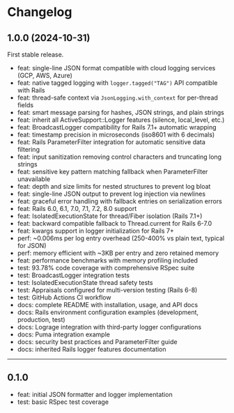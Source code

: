 # Changelog

## 1.0.0 (2024-10-31)

First stable release.

- feat: single-line JSON format compatible with cloud logging services (GCP, AWS, Azure)
- feat: native tagged logging with `logger.tagged("TAG")` API compatible with Rails
- feat: thread-safe context via `JsonLogging.with_context` for per-thread fields
- feat: smart message parsing for hashes, JSON strings, and plain strings
- feat: inherit all ActiveSupport::Logger features (silence, local_level, etc.)
- feat: BroadcastLogger compatibility for Rails 7.1+ automatic wrapping
- feat: timestamp precision in microseconds (iso8601 with 6 decimals)
- feat: Rails ParameterFilter integration for automatic sensitive data filtering
- feat: input sanitization removing control characters and truncating long strings
- feat: sensitive key pattern matching fallback when ParameterFilter unavailable
- feat: depth and size limits for nested structures to prevent log bloat
- feat: single-line JSON output to prevent log injection via newlines
- feat: graceful error handling with fallback entries on serialization errors
- feat: Rails 6.0, 6.1, 7.0, 7.1, 7.2, 8.0 support
- feat: IsolatedExecutionState for thread/Fiber isolation (Rails 7.1+)
- feat: backward compatible fallback to Thread.current for Rails 6-7.0
- feat: kwargs support in logger initialization for Rails 7+
- perf: ~0.006ms per log entry overhead (250-400% vs plain text, typical for JSON)
- perf: memory efficient with ~3KB per entry and zero retained memory
- feat: performance benchmarks with memory profiling included
- test: 93.78% code coverage with comprehensive RSpec suite
- test: BroadcastLogger integration tests
- test: IsolatedExecutionState thread safety tests
- test: Appraisals configured for multi-version testing (Rails 6-8)
- test: GitHub Actions CI workflow
- docs: complete README with installation, usage, and API docs
- docs: Rails environment configuration examples (development, production, test)
- docs: Lograge integration with third-party logger configurations
- docs: Puma integration example
- docs: security best practices and ParameterFilter guide
- docs: inherited Rails logger features documentation

---

## 0.1.0

- feat: initial JSON formatter and logger implementation
- test: basic RSpec test coverage
